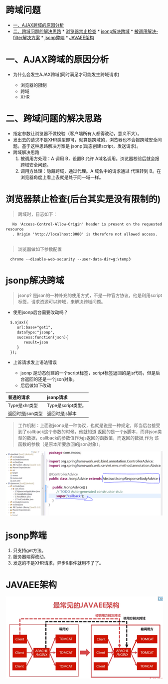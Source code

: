 # 跨域问题

* [一、AJAX跨域的原因分析](#AJAX跨域的原因分析)
* [二、跨域问题的解决思路](#跨域问题的解决思路) 
        * [浏览器禁止检查](#浏览器禁止检查)
        * [jsonp解决跨域](#jsonp解决跨域)
        * [被调用解决-filter解决方案](#被调用解决-filter解决方案)
        * [jsonp弊端](#jsonp弊端)
        * [JAVAEE架构](#JAVAEE架构)
 
# 一、AJAX跨域的原因分析

- 为什么会发生AJAX跨域(同时满足才可能发生跨域请求)
 
   - 浏览器的限制
   - 跨域
   - XHR

# 二、跨域问题的解决思路

   - 指定参数让浏览器不做校验（客户端所有人都得改动，意义不大）。
   - 发出去的请求不是XHR类型即可，就算是跨域的，浏览器也不会报跨域安全问题。基于这种思路解决方案是 jsonp(动态创建script，发送请求)。
   - 跨域解决思路
      1. 被调用方处理：A 调用 B，设置B 允许 A域名调用。浏览器校验后就会报跨域安全问题。
      2. 调用方处理：隐藏跨域，通过代理。A 域名中的请求通过 代理转到 B。在浏览器角度上看上去就是处于同一域一样。
      
# 浏览器禁止检查(后台其实是没有限制的)
> 跨域时，日志如下：
```
   No 'Access-Control-Allow-Origin' header is present on the requested resource
   . Origin 'http://localhost:8080' is therefore not allowed access.


```
> 浏览器做如下参数配置
 ```
   chrome --disable-web-security --user-data-dir=g:\temp3

```
   
# jsonp解决跨域

> jsonp? 是json的一种补充的使用方式，不是一种官方协议，他是利用script标签，请求资源可以跨域，来解决跨域问题。

- 使用jsonp后台需要改动吗？
 ```
   $.ajax({
      url:base+"get1",
      dataType:"jsonp",
      success:function(json){
         result=json
      }
   });

```
  - 上诉请求发上语法错误
  
    - jsonp 是动态创建的一个script标签，script标签返回的是js代码，但是后台返回的还是一个json对象。
    - 后后做如下改动
 
|普通的请求  |	jsonp请求|
| :--------  | :-----    |
|  Type是xhr类型 | Type是script类型。|
|  返回时是json类型 | 返回时是js脚本|
   
 > 工作机制：上面说jsonp是一种协议，也就是说是一种规定，即当后台接受到了callback这个参数的时候，他就知道
 返回的是一个js脚本，而非json类型的数据，callback的参数值作为js返回的函数值，而返回的数据,作为
 该函数的参数（是原本所要放回的json对象）。

 ![jsonp解决跨域后台代码处理.PNG](jsonp解决跨域后台代码处理.PNG)
    
# jsonp弊端 

1. 只支持get方法。
2. 服务器端得改动。
3. 发送的不是XHR请求，异步&事件就用不了了。
    
    
# JAVAEE架构

 ![JAVA的架构.PNG](JAVA的架构.PNG)
